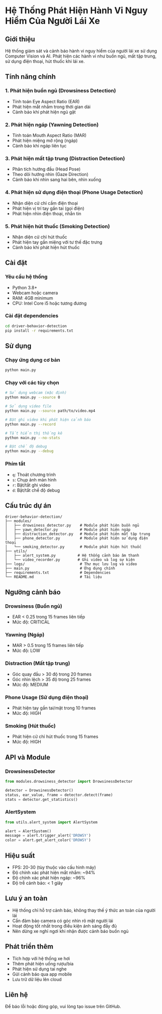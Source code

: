 # Hệ Thống Phát Hiện Hành Vi Nguy Hiểm Của Người Lái Xe

## Giới thiệu
Hệ thống giám sát và cảnh báo hành vi nguy hiểm của người lái xe sử dụng Computer Vision và AI. Phát hiện các hành vi như buồn ngủ, mất tập trung, sử dụng điện thoại, hút thuốc khi lái xe.

## Tính năng chính

### 1. Phát hiện buồn ngủ (Drowsiness Detection)
- Tính toán Eye Aspect Ratio (EAR)
- Phát hiện mắt nhắm trong thời gian dài
- Cảnh báo khi phát hiện ngủ gật

### 2. Phát hiện ngáp (Yawning Detection)
- Tính toán Mouth Aspect Ratio (MAR)
- Phát hiện miệng mở rộng (ngáp)
- Cảnh báo khi ngáp liên tục

### 3. Phát hiện mất tập trung (Distraction Detection)
- Phân tích hướng đầu (Head Pose)
- Theo dõi hướng nhìn (Gaze Direction)
- Cảnh báo khi nhìn sang hai bên, nhìn xuống

### 4. Phát hiện sử dụng điện thoại (Phone Usage Detection)
- Nhận diện cử chỉ cầm điện thoại
- Phát hiện vị trí tay gần tai (gọi điện)
- Phát hiện nhìn điện thoại, nhắn tin

### 5. Phát hiện hút thuốc (Smoking Detection)
- Nhận diện cử chỉ hút thuốc
- Phát hiện tay gần miệng với tư thế đặc trưng
- Cảnh báo khi phát hiện hút thuốc

## Cài đặt

### Yêu cầu hệ thống
- Python 3.8+
- Webcam hoặc camera
- RAM: 4GB minimum
- CPU: Intel Core i5 hoặc tương đương

### Cài đặt dependencies
```bash
cd driver-behavior-detection
pip install -r requirements.txt
```

## Sử dụng

### Chạy ứng dụng cơ bản
```bash
python main.py
```

### Chạy với các tùy chọn
```bash
# Sử dụng webcam (mặc định)
python main.py --source 0

# Sử dụng video file
python main.py --source path/to/video.mp4

# Bật ghi video khi phát hiện cảnh báo
python main.py --record

# Tắt hiển thị thống kê
python main.py --no-stats

# Bật chế độ debug
python main.py --debug
```

### Phím tắt
- `q`: Thoát chương trình
- `s`: Chụp ảnh màn hình
- `r`: Bật/tắt ghi video
- `d`: Bật/tắt chế độ debug

## Cấu trúc dự án
```
driver-behavior-detection/
├── modules/
│   ├── drowsiness_detector.py    # Module phát hiện buồn ngủ
│   ├── yawn_detector.py          # Module phát hiện ngáp
│   ├── distraction_detector.py   # Module phát hiện mất tập trung
│   ├── phone_detector.py         # Module phát hiện sử dụng điện thoại
│   └── smoking_detector.py       # Module phát hiện hút thuốc
├── utils/
│   ├── alert_system.py          # Hệ thống cảnh báo âm thanh
│   └── video_recorder.py        # Ghi video và log sự kiện
├── logs/                         # Thư mục lưu log và video
├── main.py                       # Ứng dụng chính
├── requirements.txt              # Dependencies
└── README.md                     # Tài liệu

```

## Ngưỡng cảnh báo

### Drowsiness (Buồn ngủ)
- EAR < 0.25 trong 15 frames liên tiếp
- Mức độ: CRITICAL

### Yawning (Ngáp)
- MAR > 0.5 trong 15 frames liên tiếp
- Mức độ: LOW

### Distraction (Mất tập trung)
- Góc quay đầu > 30 độ trong 20 frames
- Góc nhìn lệch > 35 độ trong 25 frames
- Mức độ: MEDIUM

### Phone Usage (Sử dụng điện thoại)
- Phát hiện tay gần tai/mặt trong 10 frames
- Mức độ: HIGH

### Smoking (Hút thuốc)
- Phát hiện cử chỉ hút thuốc trong 15 frames
- Mức độ: HIGH

## API và Module

### DrowsinessDetector
```python
from modules.drowsiness_detector import DrowsinessDetector

detector = DrowsinessDetector()
status, ear_value, frame = detector.detect(frame)
stats = detector.get_statistics()
```

### AlertSystem
```python
from utils.alert_system import AlertSystem

alert = AlertSystem()
message = alert.trigger_alert('DROWSY')
color = alert.get_alert_color('DROWSY')
```

## Hiệu suất
- FPS: 20-30 (tùy thuộc vào cấu hình máy)
- Độ chính xác phát hiện mắt nhắm: ~94%
- Độ chính xác phát hiện ngáp: ~96%
- Độ trễ cảnh báo: < 1 giây

## Lưu ý an toàn
- Hệ thống chỉ hỗ trợ cảnh báo, không thay thế ý thức an toàn của người lái
- Cần đảm bảo camera có góc nhìn rõ mặt người lái
- Hoạt động tốt nhất trong điều kiện ánh sáng đầy đủ
- Nên dừng xe nghỉ ngơi khi nhận được cảnh báo buồn ngủ

## Phát triển thêm
- Tích hợp với hệ thống xe hơi
- Thêm phát hiện uống rượu/bia
- Phát hiện sử dụng tai nghe
- Gửi cảnh báo qua app mobile
- Lưu trữ dữ liệu lên cloud

## Liên hệ
Để báo lỗi hoặc đóng góp, vui lòng tạo issue trên GitHub.